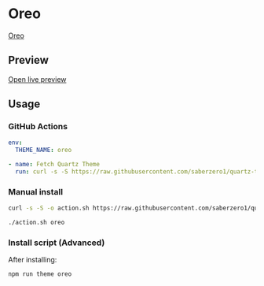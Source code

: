 # Oreo

[Oreo](https://github.com/carols12352)

## Preview

[Open live preview](https://quartz-themes.github.io/oreo/)

## Usage

### GitHub Actions

```yaml
env:
  THEME_NAME: oreo
```

```yaml
- name: Fetch Quartz Theme
  run: curl -s -S https://raw.githubusercontent.com/saberzero1/quartz-themes/master/action.sh | bash -s -- $THEME_NAME
```

### Manual install

```bash
curl -s -S -o action.sh https://raw.githubusercontent.com/saberzero1/quartz-themes/master/action.sh

./action.sh oreo
```

### Install script (Advanced)

After installing:

```bash
npm run theme oreo
```
